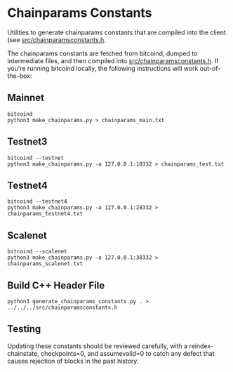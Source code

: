 # Chainparams Constants

Utilities to generate chainparams constants that are compiled into the client
(see [src/chainparamsconstants.h](/src/chainparamsconstants.h).

The chainparams constants are fetched from bitcoind, dumped to intermediate
files, and then compiled into [src/chainparamsconstants.h](/src/chainparamsconstants.h).
If you're running bitcoind locally, the following instructions will work
out-of-the-box:

## Mainnet
```
bitcoind
python3 make_chainparams.py > chainparams_main.txt
```

## Testnet3
```
bitcoind --testnet
python3 make_chainparams.py -a 127.0.0.1:18332 > chainparams_test.txt
```

## Testnet4
```
bitcoind --testnet4
python3 make_chainparams.py -a 127.0.0.1:28332 > chainparams_testnet4.txt
```

## Scalenet
```
bitcoind --scalenet
python3 make_chainparams.py -a 127.0.0.1:38332 > chainparams_scalenet.txt
```

## Build C++ Header File
```
python3 generate_chainparams_constants.py . > ../../../src/chainparamsconstants.h
```

## Testing

Updating these constants should be reviewed carefully, with a
reindex-chainstate, checkpoints=0, and assumevalid=0 to catch any defect that
causes rejection of blocks in the past history.
